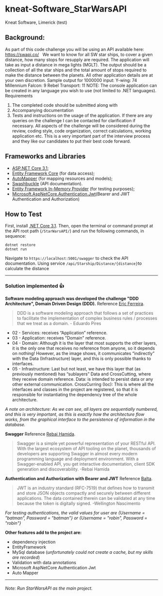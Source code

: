 # kneat-Software_StarWarsAPI

Kneat Software, Limerick (test)

## Background:

As part of this code challenge you will be using an API available here: https://swapi.co/  
We want to know for all SW star ships, to cover a given distance, how many stops for resupply are required.
The application will take as input a distance in mega lights (MGLT).
The output should be a collection of all the star ships and the total amount of stops required to make the distance between the planets.
All other application details are at your own discretion.
Sample output for 1000000 input:
Y-wing: 74
Millennium Falcon: 9
Rebel Transport: 11
NOTE: The console application can be created in any language you wish to use (not limited to .NET languages).
Requirements

1. The completed code should be submitted along with
2. Accompanying documentation
3. Tests and instructions on the usage of the application.
   If there are any queries on the challenge I can be contacted for clarification if necessary.
   All aspects of the challenge will be considered during the review, coding style, code organization, correct calculations, working application etc.
   This is a very important part of the interview process and they like our candidates to put their best code forward.

## Frameworks and Libraries

- [ASP.NET Core 3.1](https://docs.microsoft.com/pt-br/aspnet/core/?view=aspnetcore-3.1);
- [Entity Framework Core](https://docs.microsoft.com/en-us/ef/core/) (for data access);
- [AutoMapper](https://automapper.org/) (for mapping resources and models);
- [Swashbuckle](https://github.com/domaindrivendev/Swashbuckle) (API documentation).
- [Entity Framework In-Memory Provider](https://docs.microsoft.com/en-us/ef/core/miscellaneous/testing/in-memory) (for testing purposes);
- [Microsoft.AspNetCore.Authentication.Jwt](https://docs.microsoft.com/en-us/dotnet/api/microsoft.aspnetcore.authentication.jwtbearer?view=aspnetcore-3.0)(Bearer and JWT Authentication and Authorization)

## How to Test

First, install [.NET Core 3.1](https://dotnet.microsoft.com/download/dotnet-core/3.1). Then, open the terminal or command prompt at the API root path (`/StarWarsAPI/`) and run the following commands, in sequence:

```
dotnet restore
dotnet run
```

Navigate to `https://localhost:5001/swagger` to check the API documentation.
Using service `/api/Starship/Distance/{distance}`to calculate the distance

---

### Solution implemented :thumbsup:

**Software modeling approach was developed the challenge "DDD Architecture", Domain Driven Design (DDD).** Reference [Eric Ferreira](https://medium.com/@ericandrade_24404/parte-01-criando-arquitetura-em-camadas-com-ddd-injeção-de-dep-ef-60b851c88461).

> DDD is a software modeling approach that follows a set of practices to facilitate the implementation of complex business rules / processes that we treat as a domain. - Eduardo Pires

- 02 - Services: receives “Application” reference.
- 03 - Application: receives "Domain" reference.
- 04 - Domain: Although it is the layer that most supports the other layers, it is the only one that receives no reference from anyone, so it depends on nothing! However, as the image shows, it communicates “indirectly” with the Data (Infrastructure) layer, and this is only possible thanks to interfaces.
- 05 - Infrastructure: Last but not least, we have this layer that (as previously mentioned) has “sublayers” Data and CrossCutting, where they receive domain reference.
  Data: is intended to persist data or any other external communication.
  CrossCurring (Ioc): This is where all the interfaces and classes in the project are registered, so that it is responsible for instantiating the dependency tree of the whole architecture.

_A note on architecture:
As we can see, all layers are sequentially numbered, and this is very important, as this is exactly how the architecture flow works, from the graphical interface to the persistence of information in the database._

**Swagger** Reference [Rebai Hamida](https://medium.com/@didourebai/add-swagger-to-asp-net-core-3-0-web-api-874cb265854c).

> Swagger is a simple yet powerful representation of your RESTful API. With the largest ecosystem of API tooling on the planet, thousands of developers are supporting Swagger in almost every modern programming language and deployment environment. With a Swagger-enabled API, you get interactive documentation, client SDK generation and discoverability. -Rebai Hamida

**Authentication and Authorization with Bearer and JWT** Reference [Balta](https://balta.io/blog/aspnetcore-3-autenticacao-autorizacao-bearer-jwt).

> JWT is an industry standard (RFC-7519) that defines how to transmit and store JSON objects compactly and securely between different applications. The data contained therein can be validated at any time because the token is digitally signed. -Wellington Nascimento

_For testing authentications, the valid values for user are {Username = "batman", Password = "batman"} or {Username = "robin", Password = "robin"}_

**Other features add to the project are:**

- dependency injection
- EntityFramework
- MySql database (_unfortunately could not create a cache, but my skills are recorded_)
- Validation with data annotations
- Microsoft AspNetCore Authentication Jwt
- Auto Mapper

---

###### Note: Run StarWarsAPI as the main project.
